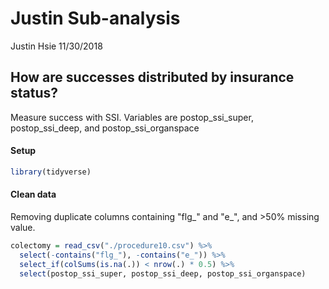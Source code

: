 Justin Sub-analysis
================
Justin Hsie
11/30/2018

How are successes distributed by insurance status?
--------------------------------------------------

Measure success with SSI. Variables are postop\_ssi\_super, postop\_ssi\_deep, and postop\_ssi\_organspace

#### Setup

``` r
library(tidyverse)
```

#### Clean data

Removing duplicate columns containing "flg\_" and "e\_", and &gt;50% missing value.

``` r
colectomy = read_csv("./procedure10.csv") %>% 
  select(-contains("flg_"), -contains("e_")) %>%
  select_if(colSums(is.na(.)) < nrow(.) * 0.5) %>% 
  select(postop_ssi_super, postop_ssi_deep, postop_ssi_organspace)
```
